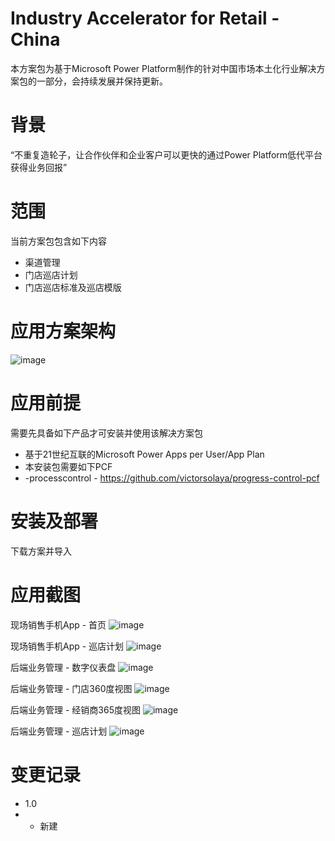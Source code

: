 # Industry Accelerator for Retail - China
本方案包为基于Microsoft Power Platform制作的针对中国市场本土化行业解决方案包的一部分，会持续发展并保持更新。

# 背景
“不重复造轮子，让合作伙伴和企业客户可以更快的通过Power Platform低代平台获得业务回报”
# 范围
当前方案包包含如下内容
- 渠道管理
- 门店巡店计划
- 门店巡店标准及巡店模版
# 应用方案架构
![image](https://user-images.githubusercontent.com/239253/120185964-723c0480-c245-11eb-8d59-5967c1131c5c.png)


# 应用前提
需要先具备如下产品才可安装并使用该解决方案包
- 基于21世纪互联的Microsoft Power Apps per User/App Plan
- 本安装包需要如下PCF
- -processcontrol - https://github.com/victorsolaya/progress-control-pcf

# 安装及部署
下载方案并导入

# 应用截图
现场销售手机App - 首页
![image](https://user-images.githubusercontent.com/239253/120186069-97c90e00-c245-11eb-9f80-29b46c15cd5d.png)

现场销售手机App - 巡店计划
![image](https://user-images.githubusercontent.com/239253/120186159-b4654600-c245-11eb-8b0e-5f3603cfb284.png)

后端业务管理 - 数字仪表盘
![image](https://user-images.githubusercontent.com/239253/120186408-0dcd7500-c246-11eb-8a83-2ea20d0af9b0.png)

后端业务管理 - 门店360度视图
![image](https://user-images.githubusercontent.com/239253/120185014-3a808d00-c244-11eb-8693-1ff1c151ee52.png)

后端业务管理 - 经销商365度视图
![image](https://user-images.githubusercontent.com/239253/120185275-90553500-c244-11eb-9e8d-24f3e0ddfa2a.png)

后端业务管理 - 巡店计划
![image](https://user-images.githubusercontent.com/239253/120185222-829faf80-c244-11eb-9f02-8cca05507d4b.png)


# 变更记录
- 1.0
- - 新建
